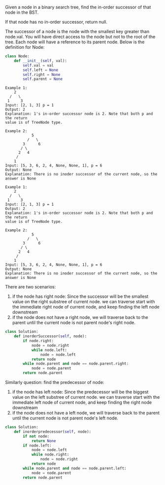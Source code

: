 Given a node in a binary search tree, find the in-order successor of that node in the BST.

If that node has no in-order successor, return null.

The successor of a node is the node with the smallest key greater than node.val.
You will have direct access to the node but not to the root of the tree. Each node will have a reference to its parent node. Below is the definition for Node:
```python 
class Node:
    def __init__(self, val):
        self.val = val
        self.left = None
        self.right = None
        self.parent = None
```

```
Example 1:
    2
  /   \
 1     3
Input: [2, 1, 3] p = 1
Output: 2
Explanation: 1's in-order successor node is 2. Note that both p and the return 
value is of TreeNode type.

Example 2: 
            5
          /   \
        3      6
       / \   
      2   4 
     / 
    1
Input: [5, 3, 6, 2, 4, None, None, 1], p = 6
Output: None
Explanation: There is no inoder successor of the current node, so the answer is None
```
```
Example 1:
    2
  /   \
 1     3
Input: [2, 1, 3] p = 1
Output: 2
Explanation: 1's in-order successor node is 2. Note that both p and the return 
value is of TreeNode type.

Example 2: 
            5
          /   \
        3      6
       / \   
      2   4 
     / 
    1
Input: [5, 3, 6, 2, 4, None, None, 1], p = 6
Output: None
Explanation: There is no inoder successor of the current node, so the answer is None
```
There are two scenarios: 

1. if the node has right node: Since the successor will be the smallest value on the right substree of current node. we can traverse
start with the immediate right node of current node, and keep finding the left node downstream 
2. if the node does not have a right node, we will traverse back to the parent until the current node is 
not parent node's right node.

`````python
class Solution:
    def inorderSuccessor(self, node):
        if node.right:
            node = node.right
            while node.left:
                node = node.left
            return node 
        while node.parent and node == node.parent.right:
            node = node.parent
        return node.parent
`````

Similarly question:
find the predecessor of node:

1. if the node has left node: Since the predecessor will be the biggest value on the left substree of current node. we can traverse
start with the immediate left node of current node, and keep finding the right node downstream 
2. if the node does not have a left node, we will traverse back to the parent until the current node is 
not parent node's left node.

```python
class Solution:
    def inorderpredecessor(self, node):
        if not node:
            return None
        if node.left:
            node = node.left
            while node.right:
                node = node.right
            return node 
        while node.parent and node == node.parent.left:
            node = node.parent
        return node.parent
            

```